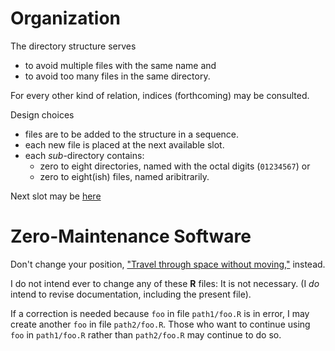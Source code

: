# Organization

The directory structure serves

- to avoid multiple files with the same name and
- to avoid too many files in the same directory.

For every other kind of relation, indices (forthcoming) may be consulted.

Design choices

- files are to be added to the structure in a sequence.
- each new file is placed at the next available slot.
- each _sub_-directory contains:
  - zero to eight directories, named with the octal digits (`01234567`) or
  - zero to eight(ish) files, named aribitrarily.
  
Next slot may be [here](https://github.com/dmparrishphd/Shapiro/tree/master/Files/3/2/0)

# Zero-Maintenance Software

Don't change your position, ["Travel through space without moving,"](https://en.wikiquote.org/wiki/Dune_(film)) instead.

I do not intend ever to change any of these **R** files: It is not necessary. (I _do_ intend to revise documentation, including the present file).

If a correction is needed because `foo` in file `path1/foo.R` is in error, I may create another `foo` in file `path2/foo.R`.
Those who want to continue using `foo` in `path1/foo.R` rather than `path2/foo.R` may continue to do so.
